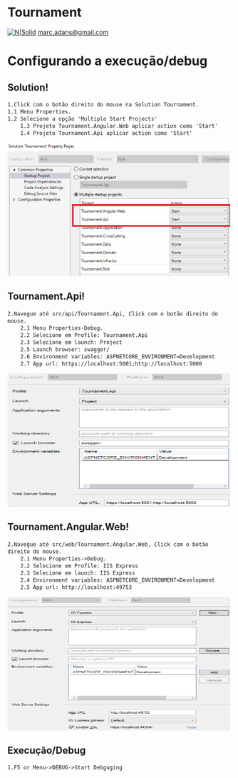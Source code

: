 # Tournament

[![N|Solid](https://avatars1.githubusercontent.com/u/16047163?s=100&v=4)](https://github.com/MarcAdans)
marc.adans@gmail.com

# Configurando a execução/debug

## Solution!
    1.Click com o botão direito do mouse na Solution Tournament.
    1.1 Menu Properties.
    1.2 Selecione a opção 'Multiple Start Projects'
        1.3 Projeto Tournament.Angular.Web aplicar action como 'Start'
        1.4 Projeto Tournament.Api aplicar action como 'Start'
        
        
<a href="https://raw.githubusercontent.com/MarcAdans/Tournament/master/doc/img/solution-property.png"><img src="https://raw.githubusercontent.com/MarcAdans/Tournament/master/doc/img/solution-property.png" height="300" width="500" ></a>

## Tournament.Api!
    2.Navegue até src/api/Tournament.Api, Click com o botão direito do mouse.
        2.1 Menu Properties-Debug.
        2.2 Selecione em Profile: Tournament.Api
        2.3 Selecione em launch: Project
        2.5 Launch browser: swagger/
        2.6 Environment variables: ASPNETCORE_ENVIRONMENT=Development
        2.7 App url: https://localhost:5001;http://localhost:5000
<a href="https://raw.githubusercontent.com/MarcAdans/Tournament/master/doc/img/project-api.png"><img src="https://raw.githubusercontent.com/MarcAdans/Tournament/master/doc/img/project-api.png" height="300" width="500" ></a>


## Tournament.Angular.Web!
    2.Navegue até src/web/Tournament.Angular.Web, Click com o botão direito do mouse.
        2.1 Menu Properties->Debug.
        2.2 Selecione em Profile: IIS Express
        2.3 Selecione em launch: IIS Express
        2.4 Environment variables: ASPNETCORE_ENVIRONMENT=Development
        2.5 App url: http://localhost:49753
<a href="https://raw.githubusercontent.com/MarcAdans/Tournament/master/doc/img/project-web.png"><img src="https://raw.githubusercontent.com/MarcAdans/Tournament/master/doc/img/project-web.png" height="300" width="500" ></a>

## Execução/Debug

    1.F5 or Menu->DEBUG->Start Debguging
        
